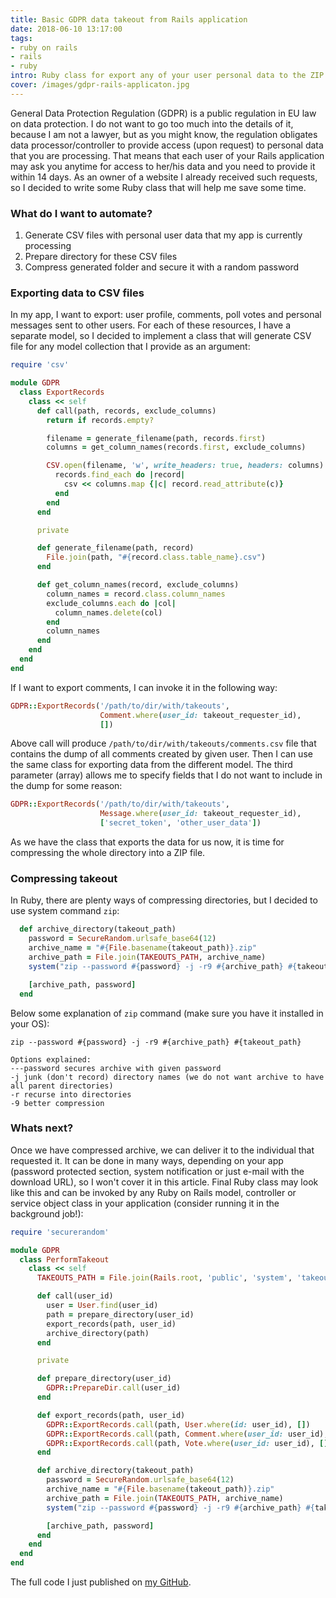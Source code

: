 ```yaml
---
title: Basic GDPR data takeout from Rails application
date: 2018-06-10 13:17:00
tags:
- ruby on rails
- rails
- ruby
intro: Ruby class for export any of your user personal data to the ZIP archive.
cover: /images/gdpr-rails-applicaton.jpg
---
```

General Data Protection Regulation (GDPR) is a public regulation in EU law on data protection. I do not want to go too much into the details of it, because I am not a lawyer, but as you might know, the regulation obligates data processor/controller to provide access (upon request) to personal data that you are processing. That means that each user of your Rails application may ask you anytime for access to her/his data and you need to provide it within 14 days. As an owner of a website I already received such requests, so I decided to write some Ruby class that will help me save some time.

### What do I want to automate?
1. Generate CSV files with personal user data that my app is currently processing
2. Prepare directory for these CSV files
3. Compress generated folder and secure it with a random password

### Exporting data to CSV files
In my app, I want to export: user profile, comments, poll votes and personal messages sent to other users. For each of these resources, I have a separate model, so I decided to implement a class that will generate CSV file for any model collection that I provide as an argument:
```ruby
require 'csv'

module GDPR
  class ExportRecords
    class << self
      def call(path, records, exclude_columns)
        return if records.empty?

        filename = generate_filename(path, records.first)
        columns = get_column_names(records.first, exclude_columns)

        CSV.open(filename, 'w', write_headers: true, headers: columns) do |csv|
          records.find_each do |record|
            csv << columns.map {|c| record.read_attribute(c)}
          end
        end
      end

      private

      def generate_filename(path, record)
        File.join(path, "#{record.class.table_name}.csv")
      end

      def get_column_names(record, exclude_columns)
        column_names = record.class.column_names
        exclude_columns.each do |col|
          column_names.delete(col)
        end
        column_names
      end
    end
  end
end
```

If I want to export comments, I can invoke it in the following way:
```ruby
GDPR::ExportRecords('/path/to/dir/with/takeouts',
                    Comment.where(user_id: takeout_requester_id),
                    [])
```
Above call will produce `/path/to/dir/with/takeouts/comments.csv` file that contains the dump of all comments created by given user. Then I can use the same class for exporting data from the different model. The third parameter (array) allows me to specify fields that I do not want to include in the dump for some reason:
```ruby
GDPR::ExportRecords('/path/to/dir/with/takeouts',
                    Message.where(user_id: takeout_requester_id),
                    ['secret_token', 'other_user_data'])
```
As we have the class that exports the data for us now, it is time for compressing the whole directory into a ZIP file.

### Compressing takeout
In Ruby, there are plenty ways of compressing directories, but I decided to use system command `zip`:
```ruby
  def archive_directory(takeout_path)
    password = SecureRandom.urlsafe_base64(12)
    archive_name = "#{File.basename(takeout_path)}.zip"
    archive_path = File.join(TAKEOUTS_PATH, archive_name)
    system("zip --password #{password} -j -r9 #{archive_path} #{takeout_path}")

    [archive_path, password]
  end
```

Below some explanation of `zip` command (make sure you have it installed in your OS):
```
zip --password #{password} -j -r9 #{archive_path} #{takeout_path}

Options explained:
---password secures archive with given password
-j junk (don't record) directory names (we do not want archive to have all parent directories)
-r recurse into directories
-9 better compression
```

### Whats next?
Once we have compressed archive, we can deliver it to the individual that requested it. It can be done in many ways, depending on your app (password protected section, system notification or just e-mail with the download URL), so I won't cover it in this article. Final Ruby class may look like this and can be invoked by any Ruby on Rails model, controller or service object class in your application (consider running it in the background job!):
```ruby
require 'securerandom'

module GDPR
  class PerformTakeout
    class << self
      TAKEOUTS_PATH = File.join(Rails.root, 'public', 'system', 'takeouts')

      def call(user_id)
        user = User.find(user_id)
        path = prepare_directory(user_id)
        export_records(path, user_id)
        archive_directory(path)
      end

      private

      def prepare_directory(user_id)
        GDPR::PrepareDir.call(user_id)
      end

      def export_records(path, user_id)
        GDPR::ExportRecords.call(path, User.where(id: user_id), [])
        GDPR::ExportRecords.call(path, Comment.where(user_id: user_id), [])
        GDPR::ExportRecords.call(path, Vote.where(user_id: user_id), [])
      end

      def archive_directory(takeout_path)
        password = SecureRandom.urlsafe_base64(12)
        archive_name = "#{File.basename(takeout_path)}.zip"
        archive_path = File.join(TAKEOUTS_PATH, archive_name)
        system("zip --password #{password} -j -r9 #{archive_path} #{takeout_path}")

        [archive_path, password]
      end
    end
  end
end
```
The full code I just published on [my GitHub](https://github.com/Chmarusso/ruby-gdpr-takeout).
